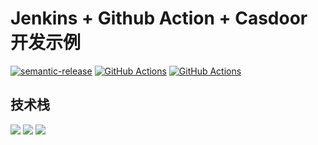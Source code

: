 # Jenkins + Github Action + Casdoor 开发示例
[![semantic-release](https://img.shields.io/badge/%20%20%F0%9F%93%A6%F0%9F%9A%80-semantic--release-e10079.svg)](https://github.com/semantic-release/semantic-release)
[![GitHub Actions](https://github.com/OutOfEastGate/TestRelease/actions/workflows/release.yml/badge.svg)](https://github.com/OutOfEastGate/TestRelease/actions)
[![GitHub Actions](https://img.shields.io/badge/springboot-3.0-blue)](https://github.com/OutOfEastGate/TestRelease/actions)

## 技术栈

![](https://www.vectorlogo.zone/logos/reactjs/reactjs-ar21.svg)
![](https://www.vectorlogo.zone/logos/springio/springio-ar21.svg)
![](https://www.vectorlogo.zone/logos/jenkins/jenkins-ar21.svg)

